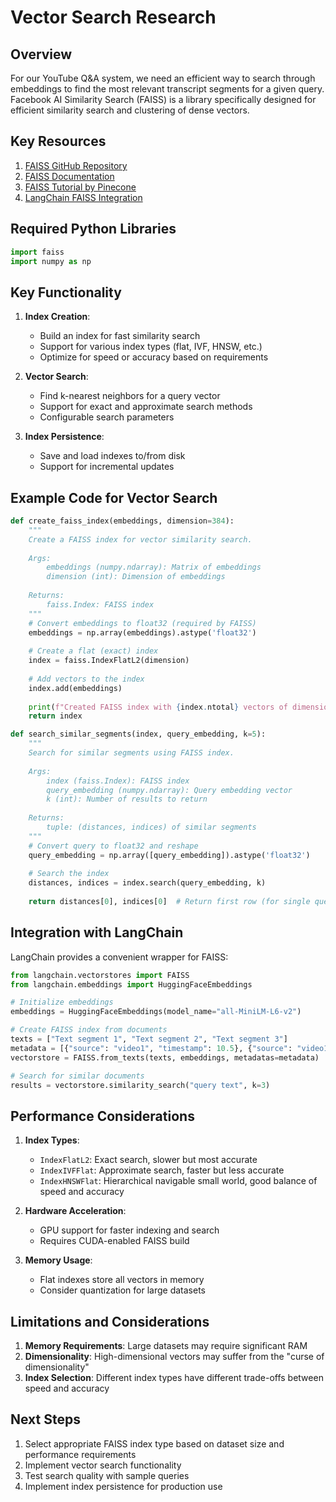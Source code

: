 # Vector Search Research

## Overview
For our YouTube Q&A system, we need an efficient way to search through embeddings to find the most relevant transcript segments for a given query. Facebook AI Similarity Search (FAISS) is a library specifically designed for efficient similarity search and clustering of dense vectors.

## Key Resources

1. [FAISS GitHub Repository](https://github.com/facebookresearch/faiss)
2. [FAISS Documentation](https://faiss.ai/index.html)
3. [FAISS Tutorial by Pinecone](https://www.pinecone.io/learn/series/faiss/faiss-tutorial/)
4. [LangChain FAISS Integration](https://python.langchain.com/docs/integrations/vectorstores/faiss/)

## Required Python Libraries

```python
import faiss
import numpy as np
```

## Key Functionality

1. **Index Creation**:
   - Build an index for fast similarity search
   - Support for various index types (flat, IVF, HNSW, etc.)
   - Optimize for speed or accuracy based on requirements

2. **Vector Search**:
   - Find k-nearest neighbors for a query vector
   - Support for exact and approximate search methods
   - Configurable search parameters

3. **Index Persistence**:
   - Save and load indexes to/from disk
   - Support for incremental updates

## Example Code for Vector Search

```python
def create_faiss_index(embeddings, dimension=384):
    """
    Create a FAISS index for vector similarity search.
    
    Args:
        embeddings (numpy.ndarray): Matrix of embeddings
        dimension (int): Dimension of embeddings
        
    Returns:
        faiss.Index: FAISS index
    """
    # Convert embeddings to float32 (required by FAISS)
    embeddings = np.array(embeddings).astype('float32')
    
    # Create a flat (exact) index
    index = faiss.IndexFlatL2(dimension)
    
    # Add vectors to the index
    index.add(embeddings)
    
    print(f"Created FAISS index with {index.ntotal} vectors of dimension {dimension}")
    return index

def search_similar_segments(index, query_embedding, k=5):
    """
    Search for similar segments using FAISS index.
    
    Args:
        index (faiss.Index): FAISS index
        query_embedding (numpy.ndarray): Query embedding vector
        k (int): Number of results to return
        
    Returns:
        tuple: (distances, indices) of similar segments
    """
    # Convert query to float32 and reshape
    query_embedding = np.array([query_embedding]).astype('float32')
    
    # Search the index
    distances, indices = index.search(query_embedding, k)
    
    return distances[0], indices[0]  # Return first row (for single query)
```

## Integration with LangChain

LangChain provides a convenient wrapper for FAISS:

```python
from langchain.vectorstores import FAISS
from langchain.embeddings import HuggingFaceEmbeddings

# Initialize embeddings
embeddings = HuggingFaceEmbeddings(model_name="all-MiniLM-L6-v2")

# Create FAISS index from documents
texts = ["Text segment 1", "Text segment 2", "Text segment 3"]
metadata = [{"source": "video1", "timestamp": 10.5}, {"source": "video1", "timestamp": 15.2}, {"source": "video2", "timestamp": 5.0}]
vectorstore = FAISS.from_texts(texts, embeddings, metadatas=metadata)

# Search for similar documents
results = vectorstore.similarity_search("query text", k=3)
```

## Performance Considerations

1. **Index Types**:
   - `IndexFlatL2`: Exact search, slower but most accurate
   - `IndexIVFFlat`: Approximate search, faster but less accurate
   - `IndexHNSWFlat`: Hierarchical navigable small world, good balance of speed and accuracy

2. **Hardware Acceleration**:
   - GPU support for faster indexing and search
   - Requires CUDA-enabled FAISS build

3. **Memory Usage**:
   - Flat indexes store all vectors in memory
   - Consider quantization for large datasets

## Limitations and Considerations

1. **Memory Requirements**: Large datasets may require significant RAM
2. **Dimensionality**: High-dimensional vectors may suffer from the "curse of dimensionality"
3. **Index Selection**: Different index types have different trade-offs between speed and accuracy

## Next Steps

1. Select appropriate FAISS index type based on dataset size and performance requirements
2. Implement vector search functionality
3. Test search quality with sample queries
4. Implement index persistence for production use
